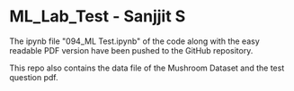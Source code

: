 # ML_Lab_Test - Sanjjit S

The ipynb file "094_ML Test.ipynb" of the code along with the easy readable PDF version have been pushed to the GitHub repository.

This repo also contains the data file of the Mushroom Dataset and the test question pdf.
